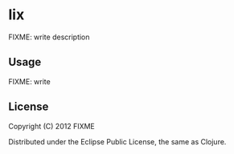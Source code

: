 # lix

FIXME: write description

## Usage

FIXME: write

## License

Copyright (C) 2012 FIXME

Distributed under the Eclipse Public License, the same as Clojure.
